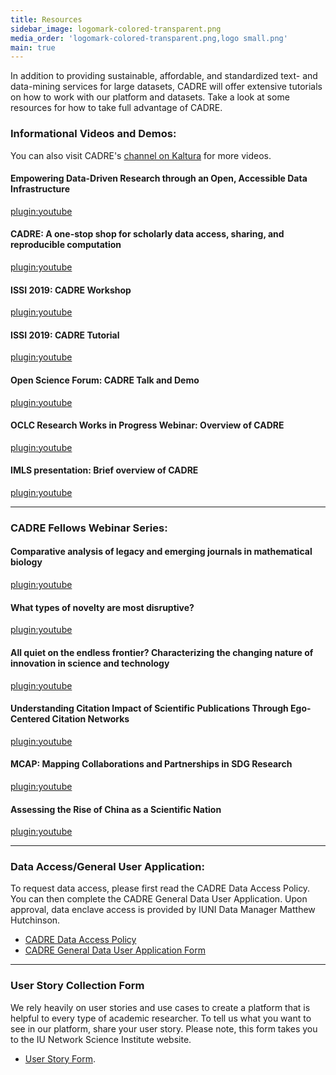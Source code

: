 ```yaml
---
title: Resources
sidebar_image: logomark-colored-transparent.png
media_order: 'logomark-colored-transparent.png,logo small.png'
main: true
---
```


In addition to providing sustainable, affordable, and standardized text- and data-mining services for large datasets, CADRE will offer extensive tutorials on how to work with our platform and datasets. Take a look at some resources for how to take full advantage of CADRE.

### Informational Videos and Demos: ###
You can also visit CADRE's [channel on Kaltura](https://iu.mediaspace.kaltura.com/channel/Collaborative%2BArchive%2BData%2BResearch%2BEnvironment%2B%2528CADRE%2529/122203841) for more videos.  

#### Empowering Data-Driven Research through an Open, Accessible Data Infrastructure
[plugin:youtube](https://youtu.be/svf0zD438n0)

#### CADRE: A one-stop shop for scholarly data access, sharing, and reproducible computation
[plugin:youtube](https://youtu.be/BZOqWYmzeD8)

#### ISSI 2019: CADRE Workshop
[plugin:youtube](https://www.youtube.com/watch?v=SORK_OZYjcE)

#### ISSI 2019: CADRE Tutorial
[plugin:youtube](https://www.youtube.com/watch?v=uRpNaqHYgxY) 

#### Open Science Forum: CADRE Talk and Demo
[plugin:youtube](https://youtu.be/8NjmOvkqDAw)

#### OCLC Research Works in Progress Webinar: Overview of CADRE
[plugin:youtube](https://www.youtube.com/watch?v=s4NPmB-aSv0)

#### IMLS presentation: Brief overview of CADRE
[plugin:youtube](https://www.youtube.com/watch?v=33ev6Rzhd0A)

--- 

### CADRE Fellows Webinar Series: ### 
#### Comparative analysis of legacy and emerging journals in mathematical biology
[plugin:youtube](https://youtu.be/dKBP5XIGs_U)

#### What types of novelty are most disruptive?
[plugin:youtube](https://youtu.be/qxnwtzfz_3I)

#### All quiet on the endless frontier? Characterizing the changing nature of innovation in science and technology
[plugin:youtube](https://youtu.be/T7Xgu9StoyI)

#### Understanding Citation Impact of Scientific Publications Through Ego-Centered Citation Networks
[plugin:youtube](https://youtu.be/P4jEjFRCB3U)

#### MCAP: Mapping Collaborations and Partnerships in SDG Research
[plugin:youtube](https://youtu.be/NtECdJYD51w)

#### Assessing the Rise of China as a Scientific Nation
[plugin:youtube](https://www.youtube.com/watch?v=Ylhq7JpZAXI)

---

### Data Access/General User Application: ###
To request data access, please first read the CADRE Data Access Policy. You can then complete the CADRE General Data User Application. Upon approval, data enclave access is provided by IUNI Data Manager Matthew Hutchinson.
* [CADRE Data Access Policy](https://cadre.iu.edu/resources/data-access-policy)
* [CADRE General Data User Application Form](https://iuni.iu.edu/resources/cadre/general-data-user)

---

### User Story Collection Form ###
We rely heavily on user stories and use cases to create a platform that is helpful to every type of academic researcher. To tell us what you want to see in our platform, share your user story. Please note, this form takes you to the IU Network Science Institute website.
*  [User Story Form](http://iuni.iu.edu/resources/cadre/user-stories).
